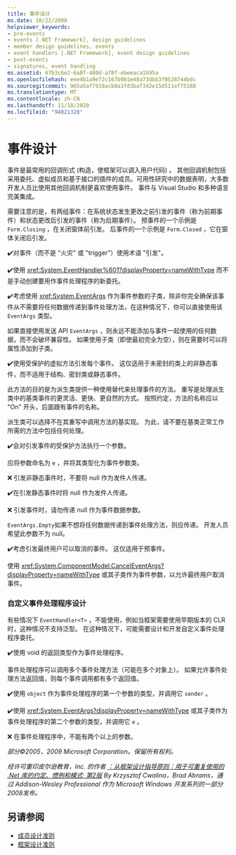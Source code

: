 ```yaml
---
title: 事件设计
ms.date: 10/22/2008
helpviewer_keywords:
- pre-events
- events [.NET Framework], design guidelines
- member design guidelines, events
- event handlers [.NET Framework], event design guidelines
- post-events
- signatures, event handling
ms.assetid: 67b3c6e2-6a8f-480d-a78f-ebeeaca1b95a
ms.openlocfilehash: eee4b1a9e72c167b9b1e48a73dbb3f0528744bdc
ms.sourcegitcommit: 965a5af7918acb0a3fd3baf342e15d511ef75188
ms.translationtype: MT
ms.contentlocale: zh-CN
ms.lasthandoff: 11/18/2020
ms.locfileid: "94821328"
---
```

# <a name="event-design"></a>事件设计
事件是最常用的回调形式 (构造，使框架可以调入用户代码) 。 其他回调机制包括采用委托、虚拟成员和基于接口的插件的成员。可用性研究中的数据表明，大多数开发人员比使用其他回调机制更喜欢使用事件。 事件与 Visual Studio 和多种语言完美集成。

 需要注意的是，有两组事件：在系统状态发生更改之前引发的事件（称为前期事件）和状态更改后引发的事件（称为后期事件）。 预事件的一个示例是 `Form.Closing` ，在关闭窗体前引发。 后事件的一个示例是 `Form.Closed` ，它在窗体关闭后引发。

 ✔️对事件（而不是 "火灾" 或 "trigger"）使用术语 "引发"。

 ✔️使用 <xref:System.EventHandler%601?displayProperty=nameWithType> 而不是手动创建要用作事件处理程序的新委托。

 ✔️考虑使用 <xref:System.EventArgs> 作为事件参数的子类，除非你完全确保该事件从不需要将任何数据传递到事件处理方法，在这种情况下，你可以直接使用该 `EventArgs` 类型。

 如果直接使用发送 API `EventArgs` ，则永远不能添加与事件一起使用的任何数据，而不会破坏兼容性。 如果使用子类（即使最初完全为空），则在需要时可以将属性添加到子类。

 ✔️使用受保护的虚拟方法引发每个事件。 这仅适用于未密封的类上的非静态事件，而不适用于结构、密封类或静态事件。

 此方法的目的是为派生类提供一种使用替代来处理事件的方法。 重写是处理派生类中的基类事件的更灵活、更快、更自然的方式。 按照约定，方法的名称应以 "On" 开头，后面跟有事件的名称。

 派生类可以选择不在其重写中调用方法的基实现。 为此，请不要在基类正常工作所需的方法中包括任何处理。

 ✔️会对引发事件的受保护方法执行一个参数。

 应将参数命名为 `e` ，并将其类型化为事件参数类。

 ❌ 引发非静态事件时，不要将 null 作为发件人传递。

 ✔️在引发静态事件时将 null 作为发件人传递。

 ❌ 引发事件时，请勿传递 null 作为事件数据参数。

 `EventArgs.Empty`如果不想将任何数据传递到事件处理方法，则应传递。 开发人员希望此参数不为 null。

 ✔️考虑引发最终用户可以取消的事件。 这仅适用于预事件。

 使用 <xref:System.ComponentModel.CancelEventArgs?displayProperty=nameWithType> 或其子类作为事件参数，以允许最终用户取消事件。

### <a name="custom-event-handler-design"></a>自定义事件处理程序设计
 有些情况下 `EventHandler<T>` ，不能使用，例如当框架需要使用早期版本的 CLR 时，这种情况不支持泛型。 在这种情况下，可能需要设计和开发自定义事件处理程序委托。

 ✔️使用 void 的返回类型作为事件处理程序。

 事件处理程序可以调用多个事件处理方法（可能在多个对象上）。 如果允许事件处理方法返回值，则每个事件调用都有多个返回值。

 ✔️使用 `object` 作为事件处理程序的第一个参数的类型，并调用它 `sender` 。

 ✔️使用 <xref:System.EventArgs?displayProperty=nameWithType> 或其子类作为事件处理程序的第二个参数的类型，并调用它 `e` 。

 ❌ 在事件处理程序中，不能有两个以上的参数。

 *部分©2005，2009 Microsoft Corporation。保留所有权利。*

 *经许可重印皮尔逊教育，Inc. 的作者 [：从框架设计指导原则：用于可重复使用的 .Net 库的约定、惯例和模式; 第2版](https://www.informit.com/store/framework-design-guidelines-conventions-idioms-and-9780321545619) By Krzysztof Cwalina，Brad Abrams，通过 Addison-Wesley Professional 作为 Microsoft Windows 开发系列的一部分2008发布。*

## <a name="see-also"></a>另请参阅

- [成员设计准则](member.md)
- [框架设计准则](index.md)
